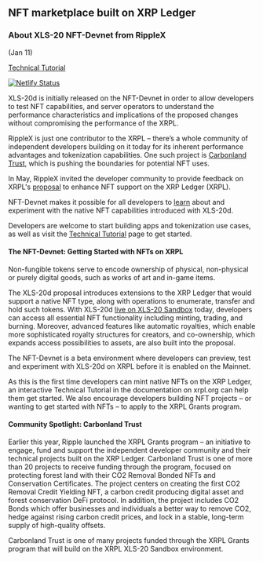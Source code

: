## NFT marketplace built on XRP Ledger

### About XLS-20 NFT-Devnet from RippleX
(Jan 11)

[Technical Tutorial](http://xrpl.org/nftoken-tester-tutorial.html)

[![Netlify Status](https://api.netlify.com/api/v1/badges/775543f2-b60a-4993-8dc6-a30249b5dd91/deploy-status)](https://app.netlify.com/sites/freedevsoft/deploys)

XLS-20d is initially released on the NFT-Devnet in order to allow developers to test NFT capabilities, and server operators to understand the performance characteristics and implications of the proposed changes without compromising the performance of the XRPL.

RippleX is just one contributor to the XRPL – there’s a whole community of independent developers building on it today for its inherent performance advantages and tokenization capabilities. One such project is [Carbonland Trust](https://www.carbonlandtrust.com/), which is pushing the boundaries for potential NFT uses.

In May, RippleX invited the developer community to provide feedback on XRPL's [proposal](https://github.com/XRPLF/XRPL-Standards/discussions/46) to enhance NFT support on the XRP Ledger (XRPL).

NFT-Devnet makes it possible for all developers to [learn](https://xrpl.org/nft-conceptual-overview.html) about and experiment with the native NFT capabilities introduced with XLS-20d.

Developers are welcome to start building apps and tokenization use cases, as well as visit the [Technical Tutorial](http://xrpl.org/nftoken-tester-tutorial.html) page to get started.

#### The NFT-Devnet: Getting Started with NFTs on XRPL

Non-fungible tokens serve to encode ownership of physical, non-physical or purely digital goods, such as works of art and in-game items.

The XLS-20d proposal introduces extensions to the XRP Ledger that would support a native NFT type, along with operations to enumerate, transfer and hold such tokens. With XLS-20d [live on XLS-20 Sandbox](https://xrpl.org/nft-conceptual-overview.html) today, developers can access all essential NFT functionality including minting, trading, and burning.
Moreover, advanced features like automatic royalties, which enable more sophisticated royalty structures for creators, and co-ownership, which expands access possibilities to assets, are also built into the proposal.

The NFT-Devnet is a beta environment where developers can preview, test and experiment with XLS-20d on XRPL before it is enabled on the Mainnet.

As this is the first time developers can mint native NFTs on the XRP Ledger, an interactive Technical Tutorial in the documentation on xrpl.org can help them get started. We also encourage developers building NFT projects – or wanting to get started with NFTs – to apply to the XRPL Grants program.

#### Community Spotlight: Carbonland Trust

Earlier this year, Ripple launched the XRPL Grants program – an initiative to engage, fund and support the independent developer community and their technical projects built on the XRP Ledger. Carbonland Trust is one of more than 20 projects to receive funding through the program, focused on protecting forest land with their CO2 Removal Bonded NFTs and Conservation Certificates. The project centers on creating the first CO2 Removal Credit Yielding NFT, a carbon credit producing digital asset and forest conservation DeFi protocol. In addition, the project includes CO2 Bonds which offer businesses and individuals a better way to remove CO2, hedge against rising carbon credit prices, and lock in a stable, long-term supply of high-quality offsets.

Carbonland Trust is one of many projects funded through the XRPL Grants program that will build on the XRPL XLS-20 Sandbox environment.
